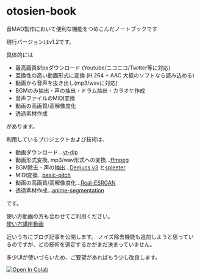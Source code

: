 # otosien-book

音MAD製作において便利な機能をつめこんだノートブックです  

現行バージョンはv1.2です。  

具体的には
 - 最高画質&fpsダウンロード (Youtube/ニコニコ/Twitter等に対応)
 - 互換性の高い動画形式に変換 (H.264 + AAC 大抵のソフトなら読み込める)
 - 動画から音声を抜き出し(mp3/wavに対応)
 - BGMのみ抽出・声の抽出・ドラム抽出・カラオケ作成
 - 音声ファイルのMIDI変換
 - 動画の高画質/高解像度化
 - 透過素材作成

があります。

利用しているプロジェクトおよび技術は、
 - 動画ダウンロード...[yt-dlp](https://github.com/yt-dlp/yt-dlp)
 - 動画形式変換, mp3/wav形式への変換...[ffmpeg](https://github.com/FFmpeg/FFmpeg)
 - BGM除去・声の抽出...[Demucs v3](https://github.com/facebookresearch/demucs) と[spleeter](https://github.com/deezer/spleeter)
 - MIDI変換...[basic-pitch](https://github.com/spotify/basic-pitch)
 - 動画の高画質/高解像度化...[Real-ESRGAN](https://github.com/xinntao/Real-ESRGAN)
 - 透過素材作成...[anime-segmentation](https://github.com/SkyTNT/anime-segmentation)

 です。

 使い方動画の方も合わせてご利用ください。  
 [使い方講座動画](https://www.nicovideo.jp/watch/sm41054978)  

 近いうちにブログ記事を公開します。
 ノイズ除去機能も追加しようと思っているのですが、どの技術を選定するかがまだ決まっていません。  

多少UIが使いづらいため、ご要望があればもう少し改良します。

[![Open In Colab](https://colab.research.google.com/assets/colab-badge.svg)](https://colab.research.google.com/github/infoengine1337/otosien-book/blob/master/otosien_book.ipynb)